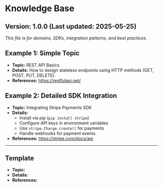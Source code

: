 # Knowledge Base

## Version: 1.0.0 (Last updated: 2025-05-25)

_This file is for domains, SDKs, integration patterns, and best practices._

## Example 1: Simple Topic

- **Topic:** REST API Basics
- **Details:** How to design stateless endpoints using HTTP methods (GET, POST, PUT, DELETE).
- **References:** <https://restfulapi.net/>

## Example 2: Detailed SDK Integration

- **Topic:** Integrating Stripe Payments SDK
- **Details:**
  - Install via pip (`pip install stripe`)
  - Configure API keys in environment variables
  - Use `stripe.Charge.create()` for payments
  - Handle webhooks for payment events
- **References:** <https://stripe.com/docs/api>

---

## Template

- **Topic:**
- **Details:**
- **References:**
